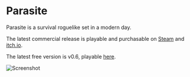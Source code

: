 Parasite
========

Parasite is a survival roguelike set in a modern day.

The latest commercial release is playable and purchasable on [Steam](https://store.steampowered.com/app/1920320/Parasite/) and [itch.io](https://starinfidel.itch.io/parasite).

The latest free version is v0.6, playable [here](https://www.in-fi-del.net/parasite-06/).

![Screenshot](https://www.in-fi-del.net/img/parasite05.png)

